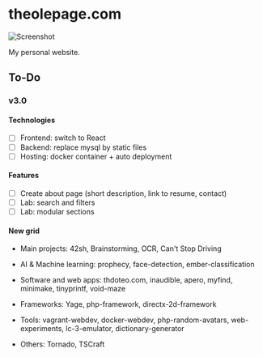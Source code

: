 # theolepage.com

![Screenshot](https://raw.githubusercontent.com/theolepage/theolepage.com/master/docs/screenshot.png)

My personal website.

## To-Do

### v3.0

#### Technologies

- [ ] Frontend: switch to React
- [ ] Backend: replace mysql by static files
- [ ] Hosting: docker container + auto deployment

#### Features

- [ ] Create about page (short description, link to resume, contact)
- [ ] Lab: search and filters
- [ ] Lab: modular sections

#### New grid

- Main projects: 42sh, Brainstorming, OCR, Can't Stop Driving
- AI & Machine learning: prophecy, face-detection, ember-classification

- Software and web apps: thdoteo.com, inaudible, apero, myfind, minimake, tinyprintf, void-maze
- Frameworks: Yage, php-framework, directx-2d-framework

- Tools: vagrant-webdev, docker-webdev, php-random-avatars, web-experiments, lc-3-emulator, dictionary-generator
- Others: Tornado, TSCraft
